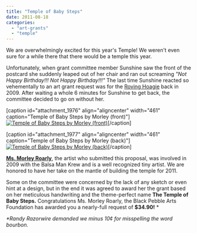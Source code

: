 ```yaml
---
title: "Temple of Baby Steps"
date: 2011-08-18
categories: 
  - "art-grants"
  - "temple"
---
```


We are overwhelmingly excited for this year's Temple! We weren't even sure for a while there that there would be a temple this year.

Unfortunately, when grant committee member Sunshine saw the front of the postcard she suddenly leaped out of her chair and ran out screaming _"Not Happy Birthday!!! Not Happy Birthday!!!"_ The last time Sunshine reacted so vehementally to an art grant request was for the [Roving Hoagie](http://balsaman.org/2009/08/tiny-art-grant-award-the-roving-hoagie/) back in 2009. After waiting a whole 6 minutes for Sunshine to get back, the committee decided to go on without her.

\[caption id="attachment\_1976" align="aligncenter" width="461" caption="Temple of Baby Steps by Morley (front)"\][![Temple of Baby Steps by Morley (front)](/images/CCI00000.jpg "Temple of Baby Steps by Morley (front)")](http://balsaman.org/wp-content/uploads/2011/08/CCI00000.jpg)\[/caption\]

\[caption id="attachment\_1977" align="aligncenter" width="461" caption="Temple of Baby Steps by Morley (back)"\][![Temple of Baby Steps by Morley (back)](/images/CCI00001.jpg "Temple of Baby Steps by Morley (back)")](http://balsaman.org/wp-content/uploads/2011/08/CCI00001.jpg)\[/caption\]

**[Ms. Morley Roarly](https://twitter.com/#!/morleyroarly)**, the artist who submitted this proposal, was involved in 2009 with the Balsa Man Krew and is a well recognized tiny artist. We are honored to have her take on the mantle of building the temple for 2011.

Some on the committee were concerned by the lack of any sketch or even hint at a design, but in the end it was agreed to award her the grant based on her meticulous handwriting and the theme-perfect name **The Temple of Baby Steps.** Congratulations Ms. Morley Roarly, the Black Pebble Arts Foundation has awarded you a nearly-full request of **$34.90!** \*

_\*Randy Razorwire demanded we minus 10¢ for misspelling the word bourbon._
